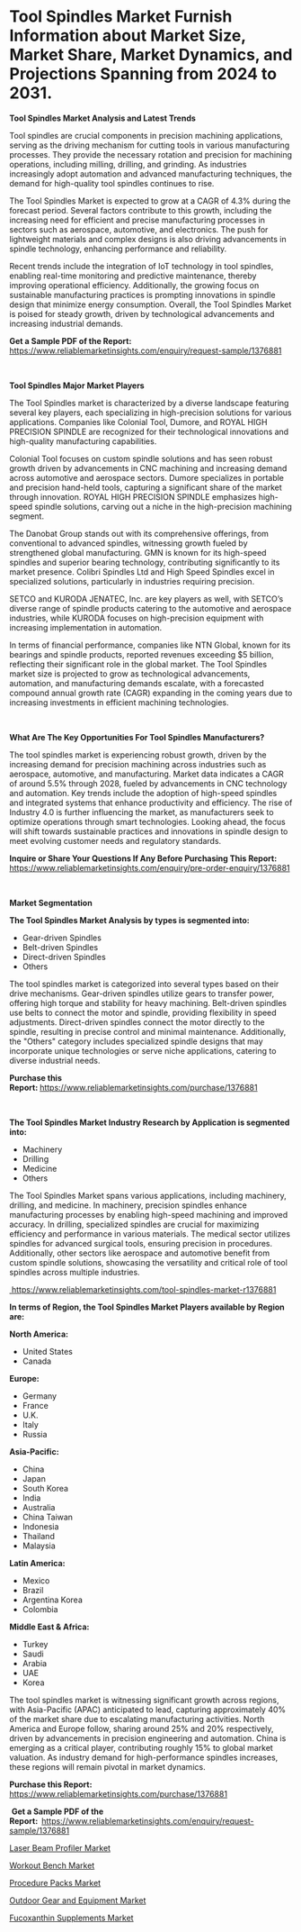 <p><h1>Tool Spindles Market Furnish Information about Market Size, Market Share, Market Dynamics, and Projections Spanning from 2024 to 2031.</h1></p><p><strong>Tool Spindles Market Analysis and Latest Trends</strong></p>
<p><p>Tool spindles are crucial components in precision machining applications, serving as the driving mechanism for cutting tools in various manufacturing processes. They provide the necessary rotation and precision for machining operations, including milling, drilling, and grinding. As industries increasingly adopt automation and advanced manufacturing techniques, the demand for high-quality tool spindles continues to rise.</p><p>The Tool Spindles Market is expected to grow at a CAGR of 4.3% during the forecast period. Several factors contribute to this growth, including the increasing need for efficient and precise manufacturing processes in sectors such as aerospace, automotive, and electronics. The push for lightweight materials and complex designs is also driving advancements in spindle technology, enhancing performance and reliability.</p><p>Recent trends include the integration of IoT technology in tool spindles, enabling real-time monitoring and predictive maintenance, thereby improving operational efficiency. Additionally, the growing focus on sustainable manufacturing practices is prompting innovations in spindle design that minimize energy consumption. Overall, the Tool Spindles Market is poised for steady growth, driven by technological advancements and increasing industrial demands.</p></p>
<p><strong>Get a Sample PDF of the Report:&nbsp;</strong> <a href="https://www.reliablemarketinsights.com/enquiry/request-sample/1376881?utm_campaign=1584&utm_medium=2&utm_source=Github&utm_content=ia&utm_term=23102024&utm_id=tool-spindles">https://www.reliablemarketinsights.com/enquiry/request-sample/1376881</a></p>
<p>&nbsp;</p>
<p><strong>Tool Spindles Major Market Players</strong></p>
<p><p>The Tool Spindles market is characterized by a diverse landscape featuring several key players, each specializing in high-precision solutions for various applications. Companies like Colonial Tool, Dumore, and ROYAL HIGH PRECISION SPINDLE are recognized for their technological innovations and high-quality manufacturing capabilities.</p><p>Colonial Tool focuses on custom spindle solutions and has seen robust growth driven by advancements in CNC machining and increasing demand across automotive and aerospace sectors. Dumore specializes in portable and precision hand-held tools, capturing a significant share of the market through innovation. ROYAL HIGH PRECISION SPINDLE emphasizes high-speed spindle solutions, carving out a niche in the high-precision machining segment.</p><p>The Danobat Group stands out with its comprehensive offerings, from conventional to advanced spindles, witnessing growth fueled by strengthened global manufacturing. GMN is known for its high-speed spindles and superior bearing technology, contributing significantly to its market presence. Colibri Spindles Ltd and High Speed Spindles excel in specialized solutions, particularly in industries requiring precision.</p><p>SETCO and KURODA JENATEC, Inc. are key players as well, with SETCO’s diverse range of spindle products catering to the automotive and aerospace industries, while KURODA focuses on high-precision equipment with increasing implementation in automation.</p><p>In terms of financial performance, companies like NTN Global, known for its bearings and spindle products, reported revenues exceeding $5 billion, reflecting their significant role in the global market. The Tool Spindles market size is projected to grow as technological advancements, automation, and manufacturing demands escalate, with a forecasted compound annual growth rate (CAGR) expanding in the coming years due to increasing investments in efficient machining technologies.</p></p>
<p>&nbsp;</p>
<p><strong>What Are The Key Opportunities For Tool Spindles Manufacturers?</strong></p>
<p><p>The tool spindles market is experiencing robust growth, driven by the increasing demand for precision machining across industries such as aerospace, automotive, and manufacturing. Market data indicates a CAGR of around 5.5% through 2028, fueled by advancements in CNC technology and automation. Key trends include the adoption of high-speed spindles and integrated systems that enhance productivity and efficiency. The rise of Industry 4.0 is further influencing the market, as manufacturers seek to optimize operations through smart technologies. Looking ahead, the focus will shift towards sustainable practices and innovations in spindle design to meet evolving customer needs and regulatory standards.</p></p>
<p><strong>Inquire or Share Your Questions If Any Before Purchasing This Report:</strong> <a href="https://www.reliablemarketinsights.com/enquiry/pre-order-enquiry/1376881?utm_campaign=1584&utm_medium=2&utm_source=Github&utm_content=ia&utm_term=23102024&utm_id=tool-spindles">https://www.reliablemarketinsights.com/enquiry/pre-order-enquiry/1376881</a></p>
<p>&nbsp;</p>
<p><strong>Market Segmentation</strong></p>
<p><strong>The Tool Spindles Market Analysis by types is segmented into:</strong></p>
<p><ul><li>Gear-driven Spindles</li><li>Belt-driven Spindles</li><li>Direct-driven Spindles</li><li>Others</li></ul></p>
<p><p>The tool spindles market is categorized into several types based on their drive mechanisms. Gear-driven spindles utilize gears to transfer power, offering high torque and stability for heavy machining. Belt-driven spindles use belts to connect the motor and spindle, providing flexibility in speed adjustments. Direct-driven spindles connect the motor directly to the spindle, resulting in precise control and minimal maintenance. Additionally, the "Others" category includes specialized spindle designs that may incorporate unique technologies or serve niche applications, catering to diverse industrial needs.</p></p>
<p><strong>Purchase this Report:&nbsp;</strong><a href="https://www.reliablemarketinsights.com/purchase/1376881?utm_campaign=1584&utm_medium=2&utm_source=Github&utm_content=ia&utm_term=23102024&utm_id=tool-spindles">https://www.reliablemarketinsights.com/purchase/1376881</a></p>
<p>&nbsp;</p>
<p><strong>The Tool Spindles Market Industry Research by Application is segmented into:</strong></p>
<p><ul><li>Machinery</li><li>Drilling</li><li>Medicine</li><li>Others</li></ul></p>
<p><p>The Tool Spindles Market spans various applications, including machinery, drilling, and medicine. In machinery, precision spindles enhance manufacturing processes by enabling high-speed machining and improved accuracy. In drilling, specialized spindles are crucial for maximizing efficiency and performance in various materials. The medical sector utilizes spindles for advanced surgical tools, ensuring precision in procedures. Additionally, other sectors like aerospace and automotive benefit from custom spindle solutions, showcasing the versatility and critical role of tool spindles across multiple industries.</p></p>
<p><a href="https://www.reliablemarketinsights.com/tool-spindles-market-r1376881?utm_campaign=1584&utm_medium=2&utm_source=Github&utm_content=ia&utm_term=23102024&utm_id=tool-spindles">&nbsp;https://www.reliablemarketinsights.com/tool-spindles-market-r1376881</a></p>
<p><strong>In terms of Region, the Tool Spindles Market Players available by Region are:</strong></p>
<p>
    <p> <strong> North America: </strong>
        <ul>
            <li>United States</li>
            <li>Canada</li>
        </ul>
        </p> 
    <p> <strong> Europe: </strong>
        <ul>
            <li>Germany</li>
            <li>France</li>
            <li>U.K.</li>
            <li>Italy</li>
            <li>Russia</li>
        </ul>
        </p> 
    <p> <strong> Asia-Pacific: </strong>
        <ul>
            <li>China</li>
            <li>Japan</li>
            <li>South Korea</li>
            <li>India</li>
            <li>Australia</li>
            <li>China Taiwan</li>
            <li>Indonesia</li>
            <li>Thailand</li>
            <li>Malaysia</li>
        </ul>
        </p> 
    <p> <strong> Latin America: </strong>
        <ul>
            <li>Mexico</li>
            <li>Brazil</li>
            <li>Argentina Korea</li>
            <li>Colombia</li>
        </ul>
        </p> 
    <p> <strong> Middle East & Africa: </strong>
        <ul>
            <li>Turkey</li>
            <li>Saudi</li>
            <li>Arabia</li>
            <li>UAE</li>
            <li>Korea</li>
        </ul>
    </p>
    </p>
<p><p>The tool spindles market is witnessing significant growth across regions, with Asia-Pacific (APAC) anticipated to lead, capturing approximately 40% of the market share due to escalating manufacturing activities. North America and Europe follow, sharing around 25% and 20% respectively, driven by advancements in precision engineering and automation. China is emerging as a critical player, contributing roughly 15% to global market valuation. As industry demand for high-performance spindles increases, these regions will remain pivotal in market dynamics.</p></p>
<p><strong>Purchase this Report: </strong><a href="https://www.reliablemarketinsights.com/purchase/1376881?utm_campaign=1584&utm_medium=2&utm_source=Github&utm_content=ia&utm_term=23102024&utm_id=tool-spindles">https://www.reliablemarketinsights.com/purchase/1376881</a></p>
<p>&nbsp;<strong>Get a Sample PDF of the Report:&nbsp;&nbsp;</strong><a href="https://www.reliablemarketinsights.com/enquiry/request-sample/1376881?utm_campaign=1584&utm_medium=2&utm_source=Github&utm_content=ia&utm_term=23102024&utm_id=tool-spindles">https://www.reliablemarketinsights.com/enquiry/request-sample/1376881</a></p>
<p><strong></strong></p>
<p><p><a href="https://issuu.com/reportprime-2/docs/laser-beam-profiler-market-size-203_639da42d91eebd?utm_campaign=1584&utm_medium=2&utm_source=Github&utm_content=ia&utm_term=23102024&utm_id=tool-spindles">Laser Beam Profiler Market</a></p><p><a href="https://www.linkedin.com/pulse/workout-bench-market-innovations-trends-comprehensive-study-tcv2e?utm_campaign=1584&utm_medium=2&utm_source=Github&utm_content=ia&utm_term=23102024&utm_id=tool-spindles">Workout Bench Market</a></p><p><a href="https://www.linkedin.com/pulse/procedure-packs-market-share-size-trends-industry-analysis-k8spe?utm_campaign=1584&utm_medium=2&utm_source=Github&utm_content=ia&utm_term=23102024&utm_id=tool-spindles">Procedure Packs Market</a></p><p><a href="https://www.linkedin.com/pulse/digital-transformation-outdoor-gear-equipment-industry-market-2v3be?utm_campaign=1584&utm_medium=2&utm_source=Github&utm_content=ia&utm_term=23102024&utm_id=tool-spindles">Outdoor Gear and Equipment Market</a></p><p><a href="https://www.linkedin.com/pulse/global-perspectives-fucoxanthin-supplements-market-trends-snwje?utm_campaign=1584&utm_medium=2&utm_source=Github&utm_content=ia&utm_term=23102024&utm_id=tool-spindles">Fucoxanthin Supplements Market</a></p></p>